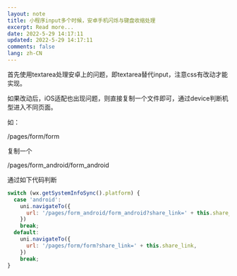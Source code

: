 ```yaml
---
layout: note
title: 小程序input多个时候，安卓手机闪烁与键盘收缩处理
excerpt: Read more...
date: 2022-5-29 14:17:11
updated: 2022-5-29 14:17:11
comments: false
lang: zh-CN
---
```


首先使用textarea处理安卓上的问题，即textarea替代input，注意css有改动才能实现。

如果改动后，iOS适配也出现问题，则直接复制一个文件即可，通过device判断机型进入不同页面。

如：

/pages/form/form

复制一个

/pages/form_android/form_android

通过如下代码判断

```js
switch (wx.getSystemInfoSync().platform) {
  case 'android':
    uni.navigateTo({
      url: '/pages/form_android/form_android?share_link=' + this.share_link,
    })
    break;
  default:
    uni.navigateTo({
      url: '/pages/form/form?share_link=' + this.share_link,
    })
    break;
}
```
  